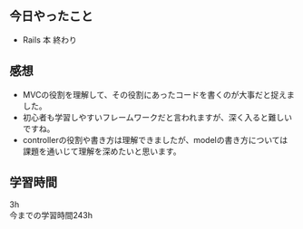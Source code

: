 ## 今日やったこと
- Rails 本 終わり 

## 感想
- MVCの役割を理解して、その役割にあったコードを書くのが大事だと捉えました。
- 初心者も学習しやすいフレームワークだと言われますが、深く入ると難しいですね。
- controllerの役割や書き方は理解できましたが、modelの書き方については課題を通いじて理解を深めたいと思います。

## 学習時間
3h  
今までの学習時間243h 

